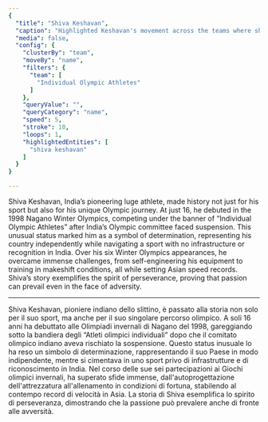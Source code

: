 ```yaml
---
{
  "title": "Shiva Keshavan",
  "caption": "Highlighted Keshavan's movement across the teams where she competed",
  "media": false,
  "config": {
    "clusterBy": "team",
    "moveBy": "name",
    "filters": {
      "team": [
        "Individual Olympic Athletes"
      ]
    },
    "queryValue": "",
    "queryCategory": "name",
    "speed": 5,
    "stroke": 10,
    "loops": 1,
    "highlightedEntities": [
      "shiva keshavan"
    ]
  }
}

---
```


Shiva Keshavan, India’s pioneering luge athlete, made history not just for his sport but also for his unique Olympic journey. At just 16, he debuted in the 1998 Nagano Winter Olympics, competing under the banner of “Individual Olympic Athletes” after India’s Olympic committee faced suspension. This unusual status marked him as a symbol of determination, representing his country independently while navigating a sport with no infrastructure or recognition in India. Over his six Winter Olympics appearances, he overcame immense challenges, from self-engineering his equipment to training in makeshift conditions, all while setting Asian speed records. Shiva’s story exemplifies the spirit of perseverance, proving that passion can prevail even in the face of adversity.

---

Shiva Keshavan, pioniere indiano dello slittino, è passato alla storia non solo per il suo sport, ma anche per il suo singolare percorso olimpico. A soli 16 anni ha debuttato alle Olimpiadi invernali di Nagano del 1998, gareggiando sotto la bandiera degli “Atleti olimpici individuali” dopo che il comitato olimpico indiano aveva rischiato la sospensione. Questo status inusuale lo ha reso un simbolo di determinazione, rappresentando il suo Paese in modo indipendente, mentre si cimentava in uno sport privo di infrastrutture e di riconoscimento in India. Nel corso delle sue sei partecipazioni ai Giochi olimpici invernali, ha superato sfide immense, dall'autoprogettazione dell'attrezzatura all'allenamento in condizioni di fortuna, stabilendo al contempo record di velocità in Asia. La storia di Shiva esemplifica lo spirito di perseveranza, dimostrando che la passione può prevalere anche di fronte alle avversità.
